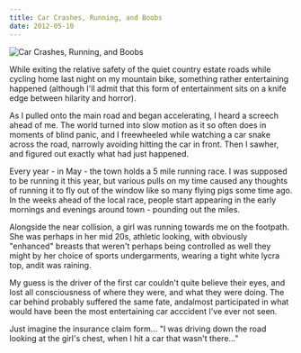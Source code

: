 ```yaml
---
title: Car Crashes, Running, and Boobs
date: 2012-05-10
---
```


![Car Crashes, Running, and Boobs](https://source.unsplash.com/_nRpqIBM40Q/1600x900)

While exiting the relative safety of the quiet country estate roads while cycling home last night on my mountain bike, something rather entertaining happened (although I'll admit that this form of entertainment sits on a knife edge between hilarity and horror).

As I pulled onto the main road and began accelerating, I heard a screech ahead of me. The world turned into slow motion as it so often does in moments of blind panic, and I freewheeled while watching a car snake across the road, narrowly avoiding hitting the car in front. Then I sawher, and figured out exactly what had just happened.

Every year - in May - the town holds a 5 mile running race. I was supposed to be running it this year, but various pulls on my time caused any thoughts of running it to fly out of the window like so many flying pigs some time ago. In the weeks ahead of the local race, people start appearing in the early mornings and evenings around town - pounding out the miles.

Alongside the near collision, a girl was running towards me on the footpath. She was perhaps in her mid 20s, athletic looking, with obviously "enhanced" breasts that weren't perhaps being controlled as well they might by her choice of sports undergarments, wearing a tight white lycra top, andit was raining.

My guess is the driver of the first car couldn't quite believe their eyes, and lost all consciousness of where they were, and what they were doing. The car behind probably suffered the same fate, andalmost participated in what would have been the most entertaining car acccident I've ever not seen.

Just imagine the insurance claim form... "I was driving down the road looking at the girl's chest, when I hit a car that wasn't there..."